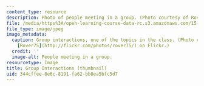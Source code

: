 ```yaml
---
content_type: resource
description: Photo of people meeting in a group. (Photo courtesy of Rover75 on Flickr.)
file: /media/https%3A/open-learning-course-data-rc.s3.amazonaws.com/15-341-individuals-groups-and-organizations-fall-2006/344cffee8e6c8191fa62bb8ea5bfc5d7_15-341f06-th.jpg
file_type: image/jpeg
image_metadata:
  caption: Group interactions, one of the topics in the class. (Photo courtesy of
    [Rover75](http://flickr.com/photos/rover75/) on Flickr.)
  credit: ''
  image-alt: People meeting in a group.
resourcetype: Image
title: Group Interactions (thumbnail)
uid: 344cffee-8e6c-8191-fa62-bb8ea5bfc5d7
---
```

